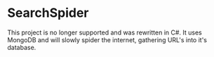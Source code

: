 # SearchSpider

This project is no longer supported and was rewritten in C#. 
It uses MongoDB and will slowly spider the internet, gathering URL's into it's database.
